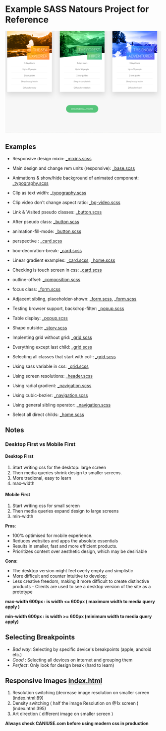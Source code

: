 # Example SASS Natours Project for Reference

![](./Natours.png)

## Examples

- Responsive design mixin: [\_mixins.scss](./sass/abstracts/_mixins.scss#L38)

- Main design and change rem units (responsive): [\_base.scss](./sass/base/_base.scss)

- Animations & show/hide background of animated component: [\_typography.scss](./sass/base/_typography.scss#L5)

- Clip as text width: [\_typography.scss](./sass/abstracts/_typography.scss#L47)

- Clip video don't change aspect ratio: [\_bg-video.scss](./sass/components/_bg-video.scss#L14)

- Link & Visited pseudo classes: [\_button.scss](./sass/components/_button.scss#L4)

- After pseudo class: [\_button.scss](./sass/components/_button.scss#L57)

- animation-fill-mode: [\_button.scss](./sass/components/_button.scss#L72)

- perspective : [\_card.scss](./sass/components/_card.scss)

- box-decoration-break: [\_card.scss](./sass/components/_card.scss#L110)

- Linear gradient examples: [\_card.scss](./sass/components/_card.scss#L113), [\_home.scss](./sass/pages/_home.scss#L61)

- Checking is touch screen in css: [\_card.scss](./sass/components/_card.scss#L180)

- outline-offset: [\_composition.scss](./sass/components/_composition.scss#L11)

- focus class: [\_form.scss](./sass/components/_form.scss#L20)

- Adjacent sibling, placeholder-shown: [\_form.scss](./sass/components/_form.scss#L51), [\_form.scss](./sass/components/_form.scss#L106)

- Testing browser support, backdrop-filter: [\_popup.scss](./sass/components/_popup.scss#L14)

- Table display: [\_popup.scss](./sass/components/_popup.scss#L33)

- Shape outside: [\_story.scss](./sass/components/_story.scss#L28)

- Implenting grid without grid: [\_grid.scss](./sass/layout/_grid.scss)

- Everything except last child: [\_grid.scss](./sass/layout/_grid.scss#L8)

- Selecting all classes that start with col-: [\_grid.scss](./sass/layout/_grid.scss#L22)

- Using sass variable in css: [\_grid.scss](./sass/layout/_grid.scss#L41)

- Using screen resolutions: [\_header.scss](./sass/layout/_header.scss#L20)

- Using radial gradient: [\_navigation.scss](./sass/layout/_navigation.scss#L34)

- Using cubic-bezier: [\_navigation.scss](./sass/layout/_navigation.scss#L37)

- Using general sibling operator: [\_navigation.scss](./sass/layout/_navigation.scss#L104)

- Select all direct childs: [\_home.scss](./sass/pages/_home.scss#L20)

## Notes

### Desktop First vs Mobile First

#### **Desktop First**

1. Start writing css for the desktop: large screen
2. Then media queries shrink design to smaller screens.
3. More tradional, easy to learn
4. max-width

#### **Mobile First**

1. Start writing css for small screen
2. Then media queries expand design to large screens
3. min-width

**Pros**:

- 100% optimised for mobile experience.
- Reduces websites and apps the absolute essentials
- Results in smaller, fast and more efficient products.
- Prioritizes content over aesthetic design, which may be desiriable

**Cons**:

- The desktop version might feel overly empty and simplistic
- More difficult and counter intuitive to develop;
- Less creative freedom, making it more difficult to create distinctive products - Clients are used to see a desktop version of the site as a prototype

**max-width 600px : is width <= 600px ( maximum width to media query apply )**

**min-width 600px : is width >= 600px (minimum width to media query apply)**

## Selecting Breakpoints

- _Bad way_: Selecting by specific device's breakpoints (apple, android etc.)
- _Good_ : Selecting all devices on internet and grouping them
- _Perfect_: Only look for design break (hard to learn)

## Responsive Images [index.html](./index.html)

1. Resolution switching (decrease image resolution on smaller screen (index.html:89)
2. Density switching ( half the image Resolution on @1x screen ) (index.html:395)
3. Art direction ( different image on smaller screen )

**Always check CANIUSE.com before using modern css in production**
